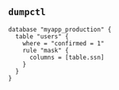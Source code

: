 ## `dumpctl`

```hcl
database "myapp_production" {
  table "users" {
    where = "confirmed = 1"
    rule "mask" {
      columns = [table.ssn]
    }
  }
}
```

